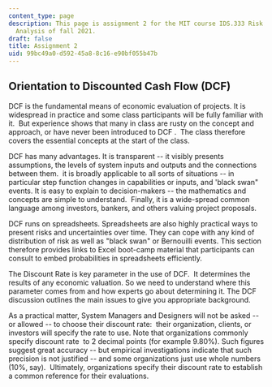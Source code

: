 ```yaml
---
content_type: page
description: This page is assignment 2 for the MIT course IDS.333 Risk and Decision
  Analysis of fall 2021.
draft: false
title: Assignment 2
uid: 99bc49a0-d592-45a8-8c16-e90bf055b47b
---
```

## Orientation to Discounted Cash Flow (DCF)

DCF is the fundamental means of economic evaluation of projects. It is widespread in practice and some class participants will be fully familiar with it.  But experience shows that many in class are rusty on the concept and approach, or have never been introduced to DCF .  The class therefore covers the essential concepts at the start of the class.

DCF has many advantages. It is transparent -- it visibly presents assumptions, the levels of system inputs and outputs and the connections between them.  it is broadly applicable to all sorts of situations -- in particular step function changes in capabilities or inputs, and 'black swan" events. It is easy to explain to decision-makers -- the mathematics and concepts are simple to understand.  Finally, it is a wide-spread common language among investors, bankers, and others valuing project proposals.

DCF runs on spreadsheets. Spreadsheets are also highly practical ways to present risks and uncertainties over time. They can cope with any kind of distribution of risk as well as "black swan" or Bernouilli events. This section therefore provides links to Excel boot-camp material that participants can consult to embed probabilities in spreadsheets efficiently.

The Discount Rate is key parameter in the use of DCF.  It determines the results of any economic valuation. So we need to understand where this parameter comes from and how experts go about determining it. The DCF discussion outlines the main issues to give you appropriate background. 

As a practical matter, System Managers and Designers will not be asked -- or allowed -- to choose their discount rate:  their organization, clients, or investors will specify the rate to use. Note that organizations commonly specify discount rate  to 2 decimal points (for example 9.80%). Such figures suggest great accuracy -- but empirical investigations indicate that such precision is not justified -- and some organizations just use whole numbers (10%, say).  Ultimately, organizations specify their discount rate to establish a common reference for their evaluations.